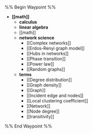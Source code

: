 %% Begin Waypoint %%
- **[[math]]**
	- **calculus**
	- **linear algebra**
	- [[math]]
	- **network science**
		- [[Complex networks]]
		- [[Erdos-Renyi graph model]]
		- [[Hubs in networks]]
		- [[Phase transition]]
		- [[Power law]]
		- [[Random graphs]]
	- **terms**
		- [[Degree distribution]]
		- [[Graph density]]
		- [[Graph]]
		- [[Incident edge and nodes]]
		- [[Local clustering coefficient]]
		- [[Network]]
		- [[Node degree]]
		- [[transitivity]]

%% End Waypoint %%